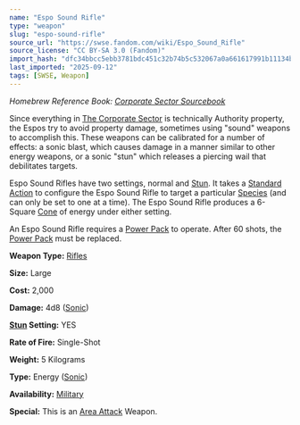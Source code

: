 ```yaml
---
name: "Espo Sound Rifle"
type: "weapon"
slug: "espo-sound-rifle"
source_url: "https://swse.fandom.com/wiki/Espo_Sound_Rifle"
source_license: "CC BY-SA 3.0 (Fandom)"
import_hash: "dfc34bbcc5ebb3781bdc451c32b74b5c532067a0a661617991b11134b4b7c99a"
last_imported: "2025-09-12"
tags: [SWSE, Weapon]
---
```

*Homebrew Reference Book: [Corporate Sector Sourcebook](https://swse.fandom.com/wiki/Corporate_Sector_Sourcebook)*

Since everything in [The Corporate Sector](https://swse.fandom.com/wiki/The_Corporate_Sector) is technically Authority property, the Espos try to avoid property damage, sometimes using "sound" weapons to accomplish this. These weapons can be calibrated for a number of effects: a sonic blast, which causes damage in a manner similar to other energy weapons, or a sonic "stun" which releases a piercing wail that debilitates targets.

Espo Sound Rifles have two settings, normal and [Stun](https://swse.fandom.com/wiki/Stun). It takes a [Standard Action](https://swse.fandom.com/wiki/Standard_Action) to configure the Espo Sound Rifle to target a particular [Species](https://swse.fandom.com/wiki/Species) (and can only be set to one at a time). The Espo Sound Rifle produces a 6-Square [Cone](https://swse.fandom.com/wiki/Cone) of energy under either setting.

An Espo Sound Rifle requires a [Power Pack](https://swse.fandom.com/wiki/Power_Pack) to operate. After 60 shots, the [Power Pack](https://swse.fandom.com/wiki/Power_Pack) must be replaced.

**Weapon Type:** [Rifles](https://swse.fandom.com/wiki/Rifles)

**Size:** Large

**Cost:** 2,000

**Damage:** 4d8 ([Sonic](https://swse.fandom.com/wiki/Sonic))

**[Stun](https://swse.fandom.com/wiki/Stun) Setting:** YES

**Rate of Fire:** Single-Shot

**Weight:** 5 Kilograms

**Type:** Energy ([Sonic](https://swse.fandom.com/wiki/Sonic))

**Availability:** [Military](https://swse.fandom.com/wiki/Military)

**Special:** This is an [Area Attack](https://swse.fandom.com/wiki/Area_Attack) Weapon.